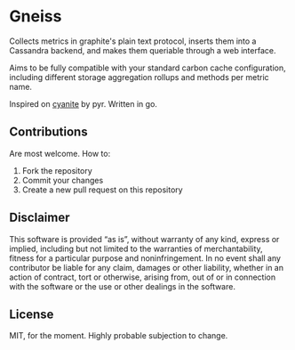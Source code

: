 Gneiss
======

Collects metrics in graphite's plain text protocol, inserts them into a Cassandra backend, and makes them queriable through a web interface.

Aims to be fully compatible with your standard carbon cache configuration, including different storage aggregation rollups and methods per metric name.

Inspired on [cyanite](https://github.com/pyr/cyanite/) by pyr. Written in go.

Contributions
-------------

Are most welcome. How to:

1. Fork the repository
2. Commit your changes
3. Create a new pull request on this repository

Disclaimer
----------

This software is provided “as is”, without warranty of any kind, express or implied, including but not limited to the warranties of merchantability, fitness for a particular purpose and noninfringement. In no event shall any contributor be liable for any claim, damages or other liability, whether in an action of contract, tort or otherwise, arising from, out of or in connection with the software or the use or other dealings in the software.

License
-------

MIT, for the moment. Highly probable subjection to change.


